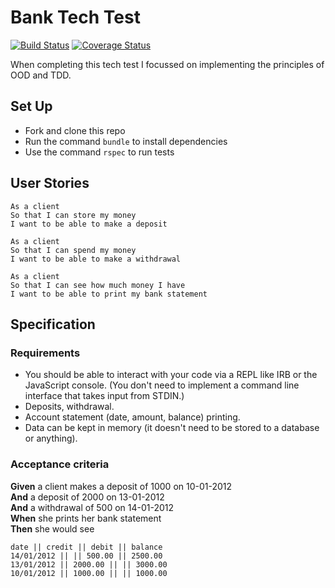 # Bank Tech Test
[![Build Status](https://travis-ci.com/shannongamby/bank_tech_test.svg?branch=master)](https://travis-ci.com/shannongamby/bank_tech_test)
[![Coverage Status](https://coveralls.io/repos/github/shannongamby/bank_tech_test/badge.svg?branch=master&service=github)](https://coveralls.io/github/shannongamby/bank_tech_test?branch=master&service=github)

When completing this tech test I focussed on implementing the principles of OOD and TDD.
## Set Up
- Fork and clone this repo
- Run the command `bundle` to install dependencies
- Use the command `rspec` to run tests

## User Stories
```
As a client
So that I can store my money
I want to be able to make a deposit
```
```
As a client
So that I can spend my money
I want to be able to make a withdrawal
```
```
As a client
So that I can see how much money I have
I want to be able to print my bank statement
```

## Specification

### Requirements

* You should be able to interact with your code via a REPL like IRB or the JavaScript console.  (You don't need to implement a command line interface that takes input from STDIN.)
* Deposits, withdrawal.
* Account statement (date, amount, balance) printing.
* Data can be kept in memory (it doesn't need to be stored to a database or anything).

### Acceptance criteria

**Given** a client makes a deposit of 1000 on 10-01-2012  
**And** a deposit of 2000 on 13-01-2012  
**And** a withdrawal of 500 on 14-01-2012  
**When** she prints her bank statement  
**Then** she would see

```
date || credit || debit || balance
14/01/2012 || || 500.00 || 2500.00
13/01/2012 || 2000.00 || || 3000.00
10/01/2012 || 1000.00 || || 1000.00
```
